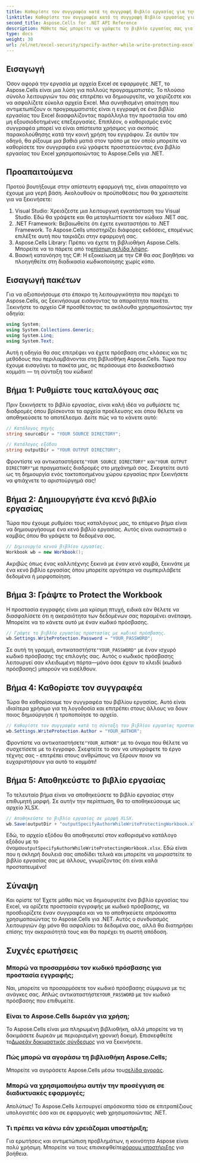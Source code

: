 ```yaml
---
title: Καθορίστε τον συγγραφέα κατά τη συγγραφή Βιβλίο εργασίας για την προστασία του Excel
linktitle: Καθορίστε τον συγγραφέα κατά τη συγγραφή Βιβλίο εργασίας για την προστασία του Excel
second_title: Aspose.Cells for .NET API Reference
description: Μάθετε πώς μπορείτε να γράψετε το βιβλίο εργασίας σας για προστασία του Excel, ενώ προσδιορίζετε έναν συγγραφέα που χρησιμοποιεί το Aspose.Cells για .NET σε αυτόν τον οδηγό βήμα προς βήμα.
type: docs
weight: 30
url: /el/net/excel-security/specify-author-while-write-protecting-excel-workbook/
---
```

## Εισαγωγή

Όσον αφορά την εργασία με αρχεία Excel σε εφαρμογές .NET, το Aspose.Cells είναι μια λύση για πολλούς προγραμματιστές. Το πλούσιο σύνολο λειτουργιών του σάς επιτρέπει να δημιουργείτε, να χειρίζεστε και να ασφαλίζετε εύκολα αρχεία Excel. Μια συνηθισμένη απαίτηση που αντιμετωπίζουν οι προγραμματιστές είναι η εγγραφή σε ένα βιβλίο εργασίας του Excel διασφαλίζοντας παράλληλα την προστασία του από μη εξουσιοδοτημένες επεξεργασίες. Επιπλέον, ο καθορισμός ενός συγγραφέα μπορεί να είναι απίστευτα χρήσιμος για σκοπούς παρακολούθησης κατά την κοινή χρήση του εγγράφου. Σε αυτόν τον οδηγό, θα ρίξουμε μια βαθιά ματιά στον τρόπο με τον οποίο μπορείτε να καθορίσετε τον συγγραφέα ενώ γράφετε προστατεύοντας ένα βιβλίο εργασίας του Excel χρησιμοποιώντας το Aspose.Cells για .NET.

## Προαπαιτούμενα

Προτού βουτήξουμε στην απίστευτη εφαρμογή της, είναι απαραίτητο να έχουμε μια γερή βάση. Ακολουθούν οι προϋποθέσεις που θα χρειαστείτε για να ξεκινήσετε:

1. Visual Studio: Χρειάζεστε μια λειτουργική εγκατάσταση του Visual Studio. Εδώ θα γράψετε και θα μεταγλωττίσετε τον κώδικα .NET σας.
2. .NET Framework: Βεβαιωθείτε ότι έχετε εγκαταστήσει το .NET Framework. Το Aspose.Cells υποστηρίζει διάφορες εκδόσεις, επομένως επιλέξτε αυτή που ταιριάζει στην εφαρμογή σας.
3.  Aspose.Cells Library: Πρέπει να έχετε τη βιβλιοθήκη Aspose.Cells. Μπορείτε να το πάρετε από το[επίσημη σελίδα λήψης](https://releases.aspose.com/cells/net/).
4. Βασική κατανόηση της C#: Η εξοικείωση με την C# θα σας βοηθήσει να πλοηγηθείτε στη διαδικασία κωδικοποίησης χωρίς κόπο.

## Εισαγωγή πακέτων

Για να αξιοποιήσουμε στο έπακρο τη λειτουργικότητα που παρέχει το Aspose.Cells, ας ξεκινήσουμε εισάγοντας τα απαραίτητα πακέτα. Ξεκινήστε το αρχείο C# προσθέτοντας τα ακόλουθα χρησιμοποιώντας την οδηγία:

```csharp
using System;
using System.Collections.Generic;
using System.Linq;
using System.Text;
```

Αυτή η οδηγία θα σας επιτρέψει να έχετε πρόσβαση στις κλάσεις και τις μεθόδους που περιλαμβάνονται στη βιβλιοθήκη Aspose.Cells. Τώρα που έχουμε εισαγάγει τα πακέτα μας, ας περάσουμε στο διασκεδαστικό κομμάτι — τη σύνταξη του κώδικα!

## Βήμα 1: Ρυθμίστε τους καταλόγους σας

Πριν ξεκινήσετε το βιβλίο εργασίας, είναι καλή ιδέα να ρυθμίσετε τις διαδρομές όπου βρίσκονται τα αρχεία προέλευσης και όπου θέλετε να αποθηκεύσετε το αποτέλεσμα. Δείτε πώς να το κάνετε αυτό:

```csharp
// Κατάλογος πηγής
string sourceDir = "YOUR SOURCE DIRECTORY";

// Κατάλογος εξόδου
string outputDir = "YOUR OUTPUT DIRECTORY";
```

 Φροντίστε να αντικαταστήσετε`"YOUR SOURCE DIRECTORY"` και`"YOUR OUTPUT DIRECTORY"`με πραγματικές διαδρομές στο μηχάνημά σας. Σκεφτείτε αυτό ως τη δημιουργία ενός τακτοποιημένου χώρου εργασίας πριν ξεκινήσετε να φτιάχνετε το αριστούργημά σας!

## Βήμα 2: Δημιουργήστε ένα κενό βιβλίο εργασίας

Τώρα που έχουμε ρυθμίσει τους καταλόγους μας, το επόμενο βήμα είναι να δημιουργήσουμε ένα κενό βιβλίο εργασίας. Αυτός είναι ουσιαστικά ο καμβάς όπου θα γράψετε τα δεδομένα σας.

```csharp
// Δημιουργία κενού βιβλίου εργασίας.
Workbook wb = new Workbook();
```

Ακριβώς όπως ένας καλλιτέχνης ξεκινά με έναν κενό καμβά, ξεκινάτε με ένα κενό βιβλίο εργασίας όπου μπορείτε αργότερα να συμπεριλάβετε δεδομένα ή μορφοποίηση.

## Βήμα 3: Γράψτε το Protect the Workbook

Η προστασία εγγραφής είναι μια κρίσιμη πτυχή, ειδικά εάν θέλετε να διασφαλίσετε ότι η ακεραιότητα των δεδομένων σας παραμένει ανέπαφη. Μπορείτε να το κάνετε αυτό με έναν κωδικό πρόσβασης.

```csharp
// Γράψτε το βιβλίο εργασίας προστασίας με κωδικό πρόσβασης.
wb.Settings.WriteProtection.Password = "YOUR_PASSWORD";
```

 Σε αυτή τη γραμμή, αντικαταστήστε`"YOUR_PASSWORD"` με έναν ισχυρό κωδικό πρόσβασης της επιλογής σας. Αυτός ο κωδικός πρόσβασης λειτουργεί σαν κλειδωμένη πόρτα—μόνο όσοι έχουν το κλειδί (κωδικό πρόσβασης) μπορούν να εισέλθουν.

## Βήμα 4: Καθορίστε τον συγγραφέα

Τώρα θα καθορίσουμε τον συγγραφέα του βιβλίου εργασίας. Αυτό είναι ιδιαίτερα χρήσιμο για τη λογοδοσία και επιτρέπει στους άλλους να δουν ποιος δημιούργησε ή τροποποίησε το αρχείο.

```csharp
// Καθορίστε τον συγγραφέα κατά τη σύνταξη του βιβλίου εργασίας προστασίας.
wb.Settings.WriteProtection.Author = "YOUR_AUTHOR";
```

 Φροντίστε να αντικαταστήσετε`"YOUR_AUTHOR"` με το όνομα που θέλετε να συσχετίσετε με το έγγραφο. Σκεφτείτε το σαν να υπογράφετε το έργο τέχνης σας - επιτρέπει στους ανθρώπους να ξέρουν ποιον να ευχαριστήσουν για αυτό το κομμάτι!

## Βήμα 5: Αποθηκεύστε το βιβλίο εργασίας

Το τελευταίο βήμα είναι να αποθηκεύσετε το βιβλίο εργασίας στην επιθυμητή μορφή. Σε αυτήν την περίπτωση, θα το αποθηκεύσουμε ως αρχείο XLSX. 

```csharp
// Αποθηκεύστε το βιβλίο εργασίας σε μορφή XLSX.
wb.Save(outputDir + "outputSpecifyAuthorWhileWriteProtectingWorkbook.xlsx");
```

 Εδώ, το αρχείο εξόδου θα αποθηκευτεί στον καθορισμένο κατάλογο εξόδου με το όνομα`outputSpecifyAuthorWhileWriteProtectingWorkbook.xlsx`. Εδώ είναι που η σκληρή δουλειά σας αποδίδει τελικά και μπορείτε να μοιραστείτε το βιβλίο εργασίας σας με άλλους, γνωρίζοντας ότι είναι καλά προστατευμένο!

## Σύναψη

Και ορίστε το! Έχετε μάθει πώς να δημιουργείτε ένα βιβλίο εργασίας του Excel, να ορίζετε προστασία εγγραφής με κωδικό πρόσβασης, να προσδιορίζετε έναν συγγραφέα και να το αποθηκεύετε απρόσκοπτα χρησιμοποιώντας το Aspose.Cells για .NET. Αυτός ο συνδυασμός λειτουργιών όχι μόνο θα ασφαλίσει τα δεδομένα σας, αλλά θα διατηρήσει επίσης την ακεραιότητά τους και θα παρέχει τη σωστή απόδοση.

## Συχνές ερωτήσεις

### Μπορώ να προσαρμόσω τον κωδικό πρόσβασης για προστασία εγγραφής;  
 Ναι, μπορείτε να προσαρμόσετε τον κωδικό πρόσβασης σύμφωνα με τις ανάγκες σας. Απλώς αντικαταστήστε`YOUR_PASSWORD` με τον κωδικό πρόσβασης που επιθυμείτε.

### Είναι το Aspose.Cells δωρεάν για χρήση;  
 Το Aspose.Cells είναι μια πληρωμένη βιβλιοθήκη, αλλά μπορείτε να τη δοκιμάσετε δωρεάν με περιορισμένη χρονική δοκιμή. Επισκεφθείτε το[Δωρεάν δοκιμαστικός σύνδεσμος](https://releases.aspose.com/) για να ξεκινήσετε.

### Πώς μπορώ να αγοράσω τη βιβλιοθήκη Aspose.Cells;  
 Μπορείτε να αγοράσετε Aspose.Cells μέσω του[σελίδα αγοράς](https://purchase.aspose.com/buy).

### Μπορώ να χρησιμοποιήσω αυτήν την προσέγγιση σε διαδικτυακές εφαρμογές;  
Απολύτως! Το Aspose.Cells λειτουργεί απρόσκοπτα τόσο σε επιτραπέζιους υπολογιστές όσο και σε εφαρμογές web χρησιμοποιώντας .NET.

### Τι πρέπει να κάνω εάν χρειάζομαι υποστήριξη;  
 Για ερωτήσεις και αντιμετώπιση προβλημάτων, η κοινότητα Aspose είναι πολύ χρήσιμη. Μπορείτε να τους επισκεφθείτε[φόρουμ υποστήριξης](https://forum.aspose.com/c/cells/9) για βοήθεια.